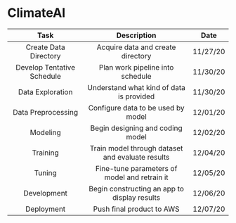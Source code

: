 # ClimateAI

| Task | Description | Date |
|:------:|:-------:|:------:|
|Create Data Directory|Acquire data and create directory|11/27/20|
|Develop Tentative Schedule|Plan work pipeline into schedule|11/30/20|
|Data Exploration|Understand what kind of data is provided|11/30/20|
|Data Preprocessing|Configure data to be used by model|12/01/20|
|Modeling|Begin designing and coding model|12/02/20|
|Training|Train model through dataset and evaluate results|12/04/20|
|Tuning|Fine-tune parameters of model and retrain it|12/05/20|
|Development|Begin constructing an app to display results|12/06/20|
|Deployment|Push final product to AWS|12/07/20|

